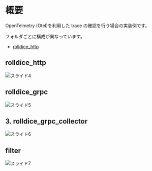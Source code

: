 # 概要
OpenTelmetry (Otel)を利用した trace の確認を行う場合の実装例です。

フォルダごとに構成が異なっています。

- [rolldice_http](https://www.ipsj.or.jp/index.html)

## rolldice_http
![スライド4](https://github.com/kitasan04/otel_go/assets/103953052/224f7aef-e888-4593-a01b-41be536359ee)
## rolldice_grpc
![スライド5](https://github.com/kitasan04/otel_go/assets/103953052/587b0f43-ed2c-4395-b276-a0c53db576d4)
## 3. rolldice_grpc_collector
![スライド6](https://github.com/kitasan04/otel_go/assets/103953052/3cc247c4-b3c4-44fa-acef-45868d7ac49e)
## filter
![スライド7](https://github.com/kitasan04/otel_go/assets/103953052/6e34a93a-d963-4797-9ca3-f379db726d5e)
